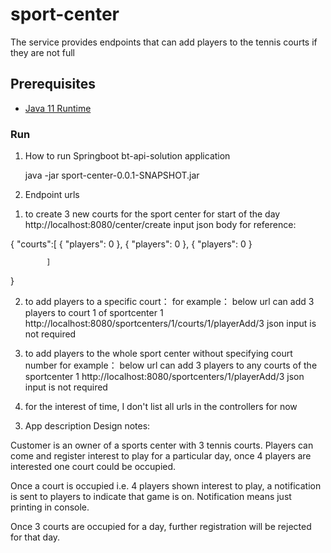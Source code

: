 # sport-center
The service provides endpoints that can add players to the tennis courts if they are not full
## Prerequisites

* [Java 11 Runtime](https://www.oracle.com/java/technologies/javase-jdk11-downloads.html)

### Run
    
1. How to run Springboot bt-api-solution application

   java -jar sport-center-0.0.1-SNAPSHOT.jar

2. Endpoint urls
   
 1)  to create 3 new courts for the sport center for start of the day
   http://localhost:8080/center/create
   input json body for reference:
   
   {
        "courts":[
            {
                "players": 0
            },
{
                "players": 0
            },
{
                "players": 0
            }

            ]
} 

 2) to add players to a specific court：
  for example： below url can add 3 players to court 1 of sportcenter 1
  http://localhost:8080/sportcenters/1/courts/1/playerAdd/3
  json input is not required
   
 3) to add players to the whole sport center without specifying court number
    for example： below url can add 3 players to any courts of the sportcenter 1
    http://localhost:8080/sportcenters/1/playerAdd/3
    json input is not required
    
 4) for the interest of time, I don't list all urls in the controllers for now   
 
   
3. App description
   Design notes:
  
  Customer is an owner of a sports center with 3 tennis courts. Players can come and register interest to play for a particular day, once 4 players are interested one court could    be occupied. 

  Once a court is occupied i.e. 4 players shown interest to play, a notification is sent to players to indicate that game is on. Notification means just printing in console.

  Once 3 courts are occupied for a day, further registration will be rejected for that day. 
 
